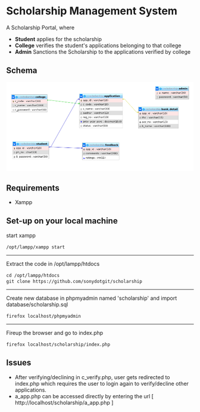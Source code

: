 # Scholarship Management System
A Scholarship Portal, where
* **Student** applies for the scholarship
* **College** verifies the student's applications belonging to that college
* **Admin** Sanctions the Scholarship to the applications verified by college 

## Schema
![](data/schema.png)

## Requirements
* Xampp

## Set-up on your local machine
start xampp
```
/opt/lampp/xampp start
```
---
Extract the code in /opt/lampp/htdocs
```
cd /opt/lampp/htdocs
git clone https://github.com/sonydotgit/scholarship
```
---
Create new database in phpmyadmin named 'scholarship' and import database/scholarship.sql
```
firefox localhost/phpmyadmin
```
---
Fireup the browser and go to index.php
```
firefox localhost/scholarship/index.php
```
## Issues
* After verifying/declining in c_verify.php, user gets redirected to index.php which requires the user to login again to verify/decline other applications.
* a_app.php can be accessed directly by entering the url [ http://localhost/scholarship/a_app.php ]